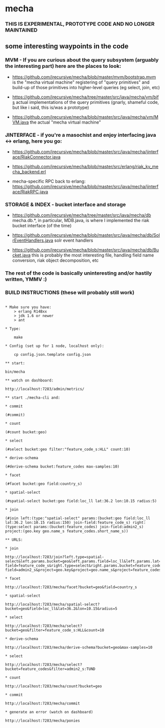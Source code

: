 

mecha
=====

### THIS IS EXPERIMENTAL, PROTOTYPE CODE AND NO LONGER MAINTAINED

## some interesting waypoints in the code

### MVM - If you are curious about the query subsystem (arguably the interesting part) here are the places to look: 

* https://github.com/jrecursive/mecha/blob/master/mvm/bootstrap.mvm is the "mecha virtual machine" registering of "query primitives" and build-up of those primitives into higher-level queries (eg select, join, etc)

* https://github.com/jrecursive/mecha/tree/master/src/java/mecha/vm/bifs actual implementations of the query primitives (gnarly, shameful code, but like i said, this is/was a prototype) 

* https://github.com/jrecursive/mecha/blob/master/src/java/mecha/vm/MVM.java the actual "mecha virtual machine"

### JINTERFACE - if you're a masochist and enjoy interfacing java <-> erlang, here you go: 

* https://github.com/jrecursive/mecha/blob/master/src/java/mecha/jinterface/RiakConnector.java

* https://github.com/jrecursive/mecha/blob/master/src/erlang/riak_kv_mecha_backend.erl

* mecha-specific RPC back to erlang: https://github.com/jrecursive/mecha/blob/master/src/java/mecha/jinterface/RiakRPC.java

### STORAGE & INDEX - bucket interface and storage

* https://github.com/jrecursive/mecha/tree/master/src/java/mecha/db mecha.db.*, in particular, MDB.java, is where I implemented the riak bucket interface (of the time)

* https://github.com/jrecursive/mecha/blob/master/src/java/mecha/db/SolrEventHandlers.java solr event handlers

* https://github.com/jrecursive/mecha/blob/master/src/java/mecha/db/Bucket.java this is probably the most interesting file, handling field name conversion, riak object decomposition, etc

### The rest of the code is basically uninteresting and/or hastily written, YMMV :)

### BUILD INSTRUCTIONS (these will probably still work)

```

* Make sure you have:
	> erlang R14Bxx
	> jdk 1.6 or newer
	> ant

* Type:

	make

* Config (set up for 1 node, localhost only):
	
	cp config.json.template config.json

** start:

bin/mecha

** watch on dashboard:

http://localhost:7283/admin/metrics/

** start ./mecha-cli and:

* commit

(#commit)

* count

(#count bucket:geo)

* select

(#select bucket:geo filter:"feature_code_s:HLL" count:10)

* derive-schema

(#derive-schema bucket:feature_codes max-samples:10)

* facet

(#facet bucket:geo field:country_s)

* spatial-select

(#spatial-select bucket:geo field:loc_ll lat:36.2 lon:10.15 radius:5)

* join

(#join left:(type:"spatial-select" params:(bucket:geo field:loc_ll lat:36.2 lon:10.15 radius:150) join-field:feature_code_s) right:(type:select params:(bucket:feature_codes) join-field:admin2_s) project:(geo.key geo.name_s feature_codes.short_name_s))

** URLS:

* join

http://localhost:7283/join?left.type=spatial-select&left.params.bucket=geo&left.params.field=loc_ll&left.params.lat=36.2&left.params.lon=10.14&left.params.radius=10&left.join-field=feature_code_s&right.type=select&right.params.bucket=feature_codes&right.join-field=admin2_s&project=geo.key&project=geo.name_s&project=feature_codes.short_name_s

* facet

http://localhost:7283/mecha/facet?bucket=geo&field=country_s

* spatial-select

http://localhost:7283/mecha/spatial-select?bucket=geo&field=loc_ll&lat=36.2&lon=10.15&radius=5

* select

http://localhost:7283/mecha/select?bucket=geo&filter=feature_code_s:HLL&count=10

* derive-schema

http://localhost:7283/mecha/derive-schema?bucket=geo&max-samples=10

* select

http://localhost:7283/mecha/select?bucket=feature_codes&filter=admin2_s:TUND

* count

http://localhost:7283/mecha/count?bucket=geo

* commit

http://localhost:7283/mecha/commit

* generate an error (watch on dashboard)

http://localhost:7283/mecha/ponies

```

